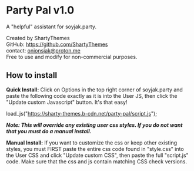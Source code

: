 # Party Pal v1.0  
A "helpful"  assistant for soyjak.party.  

Created by ShartyThemes  
GitHub: https://github.com/ShartyThemes  
contact: onionsjak@proton.me  
Free to use and modify for non-commercial purposes.  

## How to install  
**Quick Install:** 
Click on Options in the top right corner of soyjak.party and paste the following code exactly as it is into the User JS, then click the "Update custom Javascript" button. It's that easy!  

load_js("https://sharty-themes.b-cdn.net/party-pal/script.js");  

***Note: This will override any existing user css styles. If you do not want that you must do a manual install.***  

**Manual Install:** If you want to customize the css or keep other existing styles, you must FIRST paste the entire css code found in "style.css" into the User CSS and click "Update custom CSS", then paste the full "script.js" code. Make sure that the css and js contain matching CSS check versions.  
